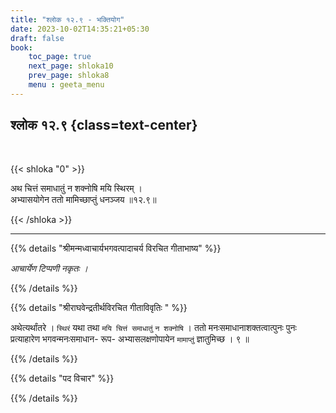 ```yaml
---
title: "श्लोक १२.९ - भक्तियोग"
date: 2023-10-02T14:35:21+05:30
draft: false
book:
    toc_page: true
    next_page: shloka10
    prev_page: shloka8
    menu : geeta_menu
---
```




## श्लोक १२.९ {class=text-center}

<br/>

{{< shloka  "0"  >}}

अथ चित्तं समाधातुं न शक्नोषि मयि स्थिरम् ।  
अभ्यासयोगेन ततो मामिच्छाप्तुं धनञ्जय ॥१२.९॥

{{< /shloka >}}

---


{{% details "श्रीमन्मध्वाचार्यभगवत्पादाचर्य विरचित  गीताभाष्य" %}}

*आचार्येण टिप्पणी नकृतः ।*

{{% /details %}}



{{% details "श्रीराघवेन्द्रतीर्थविरचित गीताविवृतिः " %}}

अथेत्यर्थांतरे । `स्थिरं` यथा तथा `मयि चित्तं समाधातुं` 
`न शक्नोषि` । ततो मनःसमाधानाशक्तत्वात्पुनः पुनः 
प्रत्याहारेण भगवन्मनःसमाधान-
रूप- अभ्यासलक्षणोपायेन `मामाप्तुं` ज्ञातुमिच्छ । ९ ॥

{{% /details %}}



{{% details "पद विचार" %}}


{{% /details %}}
